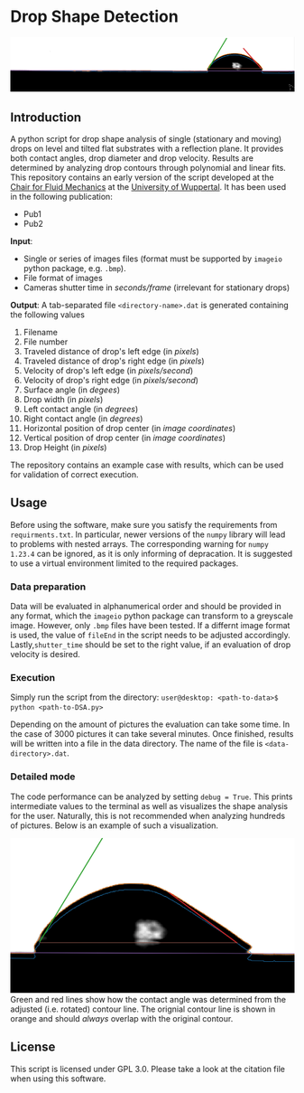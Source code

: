 # Drop Shape Detection

![LSM_UniversityOfWuppertal_DSA_Title](./github_images/title.png)

## Introduction

A python script for drop shape analysis of single (stationary and moving) drops on level and tilted flat substrates with a reflection plane. It provides both contact angles, drop diameter and drop velocity. Results are determined by analyzing drop contours through polynomial and linear fits. \
This repository contains an early version of the script developed at the [Chair for Fluid Mechanics](https://www.lsm.uni-wuppertal.de/de/research/) at the [University of Wuppertal](https://www.uni-wuppertal.de/en/research/). It has been used in the following publication:
* Pub1
* Pub2


**Input**: 
* Single or series of images files (format must be supported by `imageio` python package, e.g. `.bmp`).
* File format of images
* Cameras shutter time in *seconds/frame* (irrelevant for stationary drops)

**Output**: A tab-separated file `<directory-name>.dat` is generated containing the following values
1. Filename
2. File number
3. Traveled distance of drop's left edge (in *pixels*)
4. Traveled distance of drop's right edge (in *pixels*)
5. Velocity of drop's left edge (in *pixels/second*)
6. Velocity of drop's right edge (in *pixels/second*)
7. Surface angle (in *degees*)
8. Drop width (in *pixels*)
9. Left contact angle (in *degrees*)
10. Right contact angle (in *degrees*)
11. Horizontal position of drop center (in *image coordinates*)
12. Vertical position of drop center (in *image coordinates*)
13. Drop Height (in *pixels*)


The repository contains an example case with results, which can be used for validation of correct execution.

## Usage
Before using the software, make sure you satisfy the requirements from `requirments.txt`. In particular, newer versions of the `numpy` library will lead to problems with nested arrays. The corresponding warning for `numpy 1.23.4` can be ignored, as it is only informing of depracation. It is suggested to use a virtual environment limited to the required packages.

### Data preparation
Data will be evaluated in alphanumerical order and should be provided in any format, which the `imageio` python package can transform to a greyscale image. However, only `.bmp` files have been tested. If a differnt image format is used, the value of `fileEnd` in the script needs to be adjusted accordingly. Lastly,`shutter_time` should be set to the right value, if an evaluation of drop velocity is desired.

### Execution
Simply run the script from the directory:
`user@desktop: <path-to-data>$ python <path-to-DSA.py>`

Depending on the amount of pictures the evaluation can take some time. In the case of 3000 pictures it can take several minutes. Once finished, results will be written into a file in the data directory. The name of the file is `<data-directory>.dat`.

### Detailed mode
The code performance can be analyzed by setting `debug = True`. This  prints intermediate values to the terminal as well as visualizes the shape analysis for the user. Naturally, this is not recommended when analyzing hundreds of pictures. Below is an example of such a visualization.

![LSM_UniversityOfWuppertal_DSA_ExampleDetailedMode](./github_images/example_detailed.png)  
Green and red lines show how the contact angle was determined from the adjusted (i.e. rotated) contour line. The orignial contour line is shown in orange and should *always* overlap with the original contour. 

## License
This script is licensed under GPL 3.0. Please take a look at the citation file when using this software.
